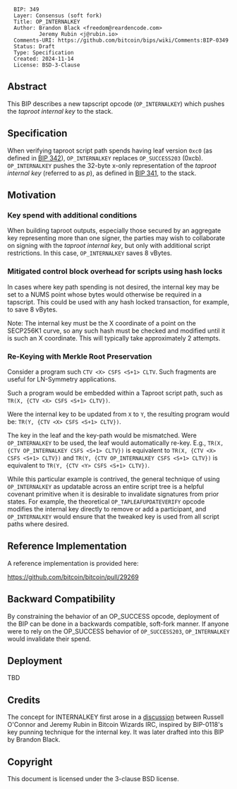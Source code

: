 ```
  BIP: 349
  Layer: Consensus (soft fork)
  Title: OP_INTERNALKEY
  Author: Brandon Black <freedom@reardencode.com>
          Jeremy Rubin <j@rubin.io>
  Comments-URI: https://github.com/bitcoin/bips/wiki/Comments:BIP-0349
  Status: Draft
  Type: Specification
  Created: 2024-11-14
  License: BSD-3-Clause
```

## Abstract

This BIP describes a new tapscript opcode (`OP_INTERNALKEY`) which
pushes the _taproot internal key_ to the stack.

## Specification

When verifying taproot script path spends having leaf version `0xc0` (as
defined in [BIP 342]), `OP_INTERNALKEY` replaces `OP_SUCCESS203` (0xcb).
`OP_INTERNALKEY` pushes the 32-byte x-only representation of the _taproot
internal key_ (referred to as _p_), as defined in [BIP 341], to the stack.

## Motivation

### Key spend with additional conditions

When building taproot outputs, especially those secured by an aggregate key
representing more than one signer, the parties may wish to collaborate on
signing with the _taproot internal key_, but only with additional script
restrictions. In this case, `OP_INTERNALKEY` saves 8 vBytes.

### Mitigated control block overhead for scripts using hash locks

In cases where key path spending is not desired, the internal key may be set to
a NUMS point whose bytes would otherwise be required in a tapscript. This could
be used with any hash locked transaction, for example, to save 8 vBytes.

Note: The internal key must be the X coordinate of a point on the SECP256K1
curve, so any such hash must be checked and modified until it is such an X
coordinate. This will typically take approximately 2 attempts.

### Re-Keying with Merkle Root Preservation

Consider a program such `CTV <X> CSFS <S+1> CLTV`. Such fragments are useful for LN-Symmetry applications.

Such a program would be embedded within a Taproot script path, such as `TR(X, {CTV <X> CSFS <S+1> CLTV})`.

Were the internal key to be updated from `X` to `Y`, the resulting program would be: `TR(Y, {CTV <X> CSFS <S+1> CLTV})`.

The key in the leaf and the key-path would be mismatched. Were `OP_INTERNALKEY` to be used,
the leaf would automatically re-key.
E.g., `TR(X, {CTV OP_INTERNALKEY CSFS <S+1> CLTV})` is equivalent to `TR(X, {CTV <X> CSFS <S+1> CLTV})`
and `TR(Y, {CTV OP_INTERNALKEY CSFS <S+1> CLTV})` is equivalent to `TR(Y, {CTV <Y> CSFS <S+1> CLTV})`.

While this particular example is contrived, the general technique of using `OP_INTERNALKEY`
as updatable across an entire script tree is a helpful covenant primitive when it is desirable to
invalidate signatures from prior states. For example, the theoretical `OP_TAPLEAFUPDATEVERIFY` opcode
modifies the internal key directly to remove or add a participant, and `OP_INTERNALKEY` would ensure
that the tweaked key is used from all script paths where desired.

## Reference Implementation

A reference implementation is provided here:

https://github.com/bitcoin/bitcoin/pull/29269

## Backward Compatibility

By constraining the behavior of an OP_SUCCESS opcode, deployment of the BIP
can be done in a backwards compatible, soft-fork manner. If anyone were to
rely on the OP_SUCCESS behavior of `OP_SUCCESS203`, `OP_INTERNALKEY` would
invalidate their spend.

## Deployment

TBD

## Credits

The concept for INTERNALKEY first arose in a [discussion](https://gnusha.org/bitcoin-wizards/2022-01-05.log) between Russell O'Connor
and Jeremy Rubin in Bitcoin Wizards IRC, inspired by BIP-0118's key punning technique
for the internal key. It was later
drafted into this BIP by Brandon Black.


## Copyright

This document is licensed under the 3-clause BSD license.

[BIP 341]: https://github.com/bitcoin/bips/blob/master/bip-0341.mediawiki

[BIP 342]: https://github.com/bitcoin/bips/blob/master/bip-0342.mediawiki
